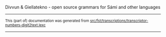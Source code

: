 Divvun & Giellatekno - open source grammars for Sámi and other languages

* * *

<small>This (part of) documentation was generated from [src/fst/transcriptions/transcriptor-numbers-digit2text.lexc](https://github.com/giellalt/lang-sjd/blob/main/src/fst/transcriptions/transcriptor-numbers-digit2text.lexc)</small>

---


